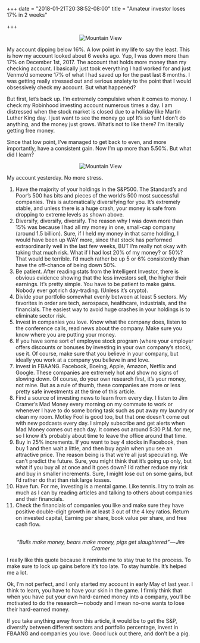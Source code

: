 +++
date = "2018-01-21T20:38:52-08:00"
title = "Amateur investor loses 17% in 2 weeks"

+++

<center><img class = "pic" src="../../img/loses.PNG" alt="Mountain View" ></center>

My account dipping below 16%. A low point in my life to say the least.
This is how my account looked about 6 weeks ago. Yup, I was down more than 17% on December 1st, 2017. The account that holds more money than my checking account. I basically just took everything I had worked for and just Venmo’d someone 17% of what I had saved up for the past last 8 months. I was getting really stressed out and serious anxiety to the point that I would obsessively check my account. But what happened?

But first, let’s back up. I’m extremely compulsive when it comes to money. I check my Robinhood investing account numerous times a day. I am distressed when the stock market is closed due to a holiday like Martin Luther King day. I just want to see the money go up! It’s so fun! I don’t do anything, and the money just grows. What’s not to like there? I’m literally getting free money.

Since that low point, I’ve managed to get back to even, and more importantly, have a consistent gain. Now I’m up more than 5.50%. But what did I learn?

<center><img class = "pic" src="../../img/gains.PNG" alt="Mountain View" ></center>

My account yesterday. No more stress.


1. Have the majority of your holdings in the S&P500. The Standard’s and Poor’s 500 has bits and pieces of the world’s 500 most successful companies. This is automatically diversifying for you. It’s extremely stable, and unless there is a huge crash, your money is safe from dropping to extreme levels as shown above.
2. Diversify, diversify, diversify. The reason why I was down more than 15% was because I had all my money in one, small-cap company (around 1.5 billion). Sure, if I held my money in that same holding, I would have been up WAY more, since that stock has performed extraordinarily well in the last few weeks, BUT I’m really not okay with taking that much risk. What if I had lost 20% of my money? or 50%? That would be terrible. I’d much rather be up 5 or 6% consistently than have the off-chance of being down 50%.
3. Be patient. After reading stats from the Intelligent Investor, there is obvious evidence showing that the less investors sell, the higher their earnings. It’s pretty simple. You have to be patient to make gains. Nobody ever got rich day-trading. (Unless it’s crypto).
4. Divide your portfolio somewhat evenly between at least 5 sectors. My favorites in order are tech, aerospace, healthcare, industrials, and the financials. The easiest way to avoid huge crashes in your holdings is to eliminate sector risk.
5. Invest in companies you love. Know what the company does, listen to the conference calls, read news about the company. Make sure you know where you are putting your money.
6. If you have some sort of employee stock program (where your employer offers discounts or bonuses by investing in your own company’s stock), use it. Of course, make sure that you believe in your company, but ideally you work at a company you believe in and love.
7. Invest in FBAANG. Facebook, Boeing, Apple, Amazon, Netflix and Google. These companies are extremely hot and show no signs of slowing down. Of course, do your own research first, it’s your money, not mine. But as a rule of thumb, these companies are more or less pretty safe investments at the time of this article.
8. Find a source of investing news to learn from every day. I listen to Jim Cramer’s Mad Money every morning on my commute to work or whenever I have to do some boring task such as put away my laundry or clean my room. Motley Fool is good too, but that one doesn’t come out with new podcasts every day. I simply subscribe and get alerts when Mad Money comes out each day. It comes out around 5:30 P.M. for me, so I know it’s probably about time to leave the office around that time.
9. Buy in 25% increments. If you want to buy 4 stocks in Facebook, then buy 1 and then wait a little, and then buy again when you see an attractive price. The reason being is that we’re all just speculating. We can’t predict the future. Sure, you might think that it’s going up only, but what if you buy all at once and it goes down? I’d rather reduce my risk and buy in smaller increments. Sure, I might lose out on some gains, but I’d rather do that than risk large losses.
10. Have fun. For me, investing is a mental game. Like tennis. I try to train as much as I can by reading articles and talking to others about companies and their financials.
11. Check the financials of companies you like and make sure they have positive double-digit growth in at least 3 out of the 4 key ratios. Return on invested capital, Earning per share, book value per share, and free cash flow.<br>




<center><i><br>“Bulls make money, bears make money, pigs get slaughtered” — Jim Cramer </i> </center>


I really like this quote because it reminds me to stay true to the process. To make sure to lock up gains before it’s too late. To stay humble. It’s helped me a lot.

Ok, I’m not perfect, and I only started my account in early May of last year. I think to learn, you have to have your skin in the game. I firmly think that when you have put your own hard-earned money into a company, you’ll be motivated to do the research — nobody and I mean no-one wants to lose their hard-earned money.

If you take anything away from this article, it would be to get the S&P, diversify between different sectors and portfolio percentage, invest in FBAANG and companies you love. Good luck out there, and don’t be a pig.



